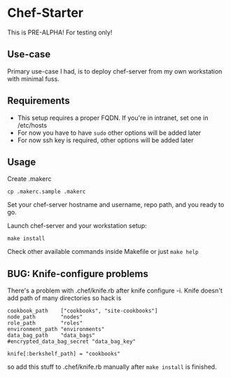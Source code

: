 Chef-Starter
============

This is PRE-ALPHA! For testing only!

Use-case
--------

Primary use-case I had, is to deploy chef-server from my own workstation with minimal fuss.

Requirements
------------

* This setup requires a proper FQDN. If you're in intranet, set one in /etc/hosts
* For now you have to have ```sudo``` other options will be added later
* For now ssh key is required, other options will be added later

Usage
-----

Create .makerc

```
cp .makerc.sample .makerc
```
Set your chef-server hostname and username, repo path, and you ready to go.

Launch chef-server and your workstation setup:

```
make install
```

Check other available commands inside Makefile or just ```make help```

BUG: Knife-configure problems
-----------------------------

There's a problem with .chef/knife.rb after knife configure -i. Knife doesn't add path of many directories so hack is

```
cookbook_path    ["cookbooks", "site-cookbooks"]
node_path        "nodes"
role_path        "roles"
environment_path "environments"
data_bag_path    "data_bags"
#encrypted_data_bag_secret "data_bag_key"

knife[:berkshelf_path] = "cookbooks"

```

so add this stuff to .chef/knife.rb manually after ```make install``` is finished.



